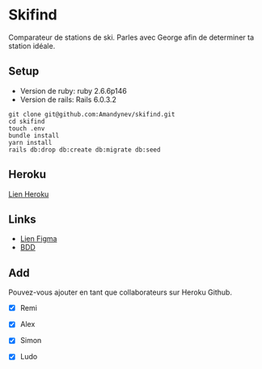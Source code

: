 # Skifind

Comparateur de stations de ski. Parles avec George afin de determiner ta station idéale.

## Setup

- Version de ruby: ruby 2.6.6p146
- Version de rails: Rails 6.0.3.2

```
git clone git@github.com:Amandynev/skifind.git
cd skifind
touch .env
bundle install
yarn install
rails db:drop db:create db:migrate db:seed
```

## Heroku

[Lien Heroku](https//www.skifind.herokuapp.com/)


## Links

- [Lien Figma](https://www.figma.com/file/pEMTwKPccVsgI9QeHpoU2V/Skifind?node-id=17%3A8)
- [BDD](https://kitt.lewagon.com/db/14146)

## Add

Pouvez-vous ajouter en tant que collaborateurs sur Heroku Github.
- [X] Remi
- [X] Alex
- [X] Simon
- [X] Ludo


